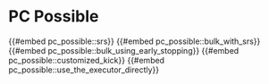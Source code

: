 # PC Possible

{{#embed pc_possible::srs}}
{{#embed pc_possible::bulk_with_srs}}
{{#embed pc_possible::bulk_using_early_stopping}}
{{#embed pc_possible::customized_kick}}
{{#embed pc_possible::use_the_executor_directly}}
